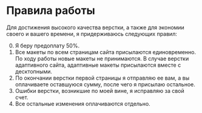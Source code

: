 # Правила работы

Для достижения высокого качества верстки, а также для экономии своего и вашего времени, я придерживаюсь следующих правил:

0. Я беру предоплату 50%.
1. Все макеты по всем страницам сайта присылаются единовременно. По ходу работы новые макеты не принимаются. В случае верстки адаптивного сайта, адаптивные макеты присылаются вместе с десктопными.
2. По окончании верстки первой страницы я отправляю ее вам, а вы оплачиваете оставшуюся сумму, после чего я присылаю остальное.
3. Ошибки верстки, возникшие по моей вине, я исправляю за свой счет.
4. Все остальные изменения оплачиваются отдельно.
